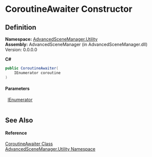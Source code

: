 # CoroutineAwaiter Constructor




## Definition
**Namespace:** <a href="N_AdvancedSceneManager_Utility">AdvancedSceneManager.Utility</a>  
**Assembly:** AdvancedSceneManager (in AdvancedSceneManager.dll) Version: 0.0.0.0

**C#**
``` C#
public CoroutineAwaiter(
	IEnumerator coroutine
)
```



#### Parameters
<dl><dt>  <a href="https://learn.microsoft.com/dotnet/api/system.collections.ienumerator" target="_blank" rel="noopener noreferrer">IEnumerator</a></dt><dd> </dd></dl>

## See Also


#### Reference
<a href="T_AdvancedSceneManager_Utility_CoroutineAwaiter">CoroutineAwaiter Class</a>  
<a href="N_AdvancedSceneManager_Utility">AdvancedSceneManager.Utility Namespace</a>  
